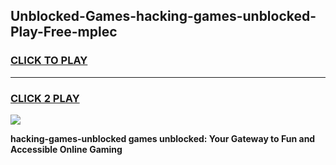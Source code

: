 
## Unblocked-Games-hacking-games-unblocked-Play-Free-mplec
<h3>
<a href="https://premium76.site?title=hacking-games-unblocked&ref=17A">CLICK TO PLAY</a></h3>
<hr>

<h3>
<a href="https://premium76.site?title=hacking-games-unblocked&ref=17A">CLICK 2 PLAY</a>
  
</h3>

<a href="https://premium76.site?title=hacking-games-unblocked&ref=17A"><img src="https://clearcache.store/games.png"></a>


**hacking-games-unblocked games unblocked: Your Gateway to Fun and Accessible Online Gaming**
